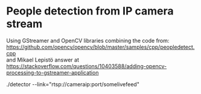 # People detection from IP camera stream



Using GStreamer and OpenCV libraries  combining the code from:   
https://github.com/opencv/opencv/blob/master/samples/cpp/peopledetect.cpp   
and Mikael Lepistö answer at https://stackoverflow.com/questions/10403588/adding-opencv-processing-to-gstreamer-application  

./detector --link="rtsp://cameraip:port/somelivefeed"

